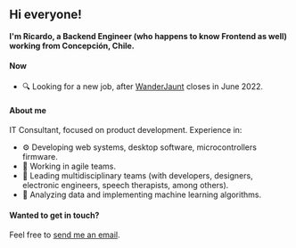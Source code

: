 ## Hi everyone!
**I'm Ricardo, a Backend Engineer (who happens to know Frontend as well) working from Concepción, Chile.**

#### Now
- :mag: Looking for a new job, after [WanderJaunt](https://www.wanderjaunt.com/) closes in June 2022.

#### About me
IT Consultant, focused on product development.
Experience in:
- :gear: Developing web systems, desktop software, microcontrollers firmware.
- :rocket: Working in agile teams.
- :busts_in_silhouette: Leading multidisciplinary teams (with developers, designers, electronic engineers, speech therapists, among others).
- :memo: Analyzing data and implementing machine learning algorithms.

#### Wanted to get in touch?
Feel free to [send me an email](mailto:r.cisternasantos@gmail.com).

<!--
**rcisterna/rcisterna** is a ✨ _special_ ✨ repository because its `README.md` (this file) appears on your GitHub profile.

Here are some ideas to get you started:

- 🔭 I’m currently working on ...
- 🌱 I’m currently learning ...
- 👯 I’m looking to collaborate on ...
- 🤔 I’m looking for help with ...
- 💬 Ask me about ...
- 📫 How to reach me: ...
- 😄 Pronouns: ...
- ⚡ Fun fact: ...
-->
